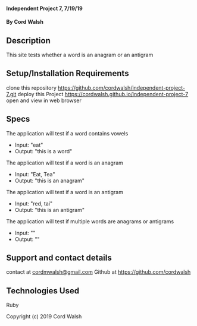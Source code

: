 
#### Independent Project 7, 7/19/19

#### By Cord Walsh

## Description

This site tests whether a word is an anagram or an antigram

## Setup/Installation Requirements
clone this repository https://github.com/cordwalsh/independent-project-7.git
deploy this Project https://cordwalsh.github.io/independent-project-7 open and view in web browser

## Specs

The application will test if a word contains vowels
- Input: "eat"
- Output: "this is a word"

The application will test if a word is an anagram
- Input: "Eat, Tea"
- Output: "this is an anagram"

The application will test if a word is an antigram
- Input: "red, tai"
- Output: "this is an antigram"

The application will test if multiple words are anagrams or antigrams
- Input: ""
- Output: ""



## Support and contact details

contact at cordmwalsh@gmail.com
Github at https://github.com/cordwalsh

## Technologies Used

Ruby

Copyright (c) 2019 Cord Walsh
